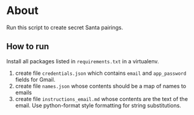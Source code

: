 # About

Run this script to create secret Santa pairings.

## How to run

Install all packages listed in `requirements.txt` in a virtualenv. 

1. create file `credentials.json` which contains `email` and `app_password` fields for Gmail.
2. create file `names.json` whose contents should be a map of names to emails
3. create file `instructions_email.md` whose contents are the text of the email. Use python-format style formatting for string substitutions.
